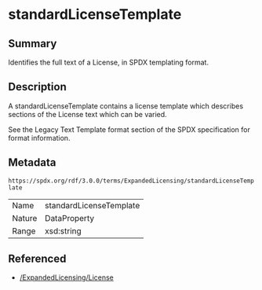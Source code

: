 <!-- Automatically generated by spec-parser v2.1.0 on 2024-06-17T15:44:58.460830+00:00 -->
<!-- SPDX-License-Identifier: Community-Spec-1.0 -->

# standardLicenseTemplate

## Summary

Identifies the full text of a License, in SPDX templating format.


## Description

A standardLicenseTemplate contains a license template which describes sections
of the License text which can be varied.

See the Legacy Text Template format section of the SPDX specification for
format information.


## Metadata

`https://spdx.org/rdf/3.0.0/terms/ExpandedLicensing/standardLicenseTemplate`


| | |
|---|---|
| Name | standardLicenseTemplate |
| Nature | DataProperty |
| Range | xsd:string |




## Referenced

- [/ExpandedLicensing/License](../../ExpandedLicensing/Classes/License.md)


